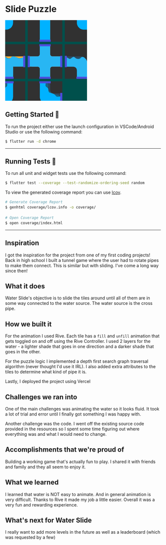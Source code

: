 # Slide Puzzle

![Photo Booth Header][logo]

## Getting Started 🚀

To run the project either use the launch configuration in VSCode/Android Studio or use the following command:

```sh
$ flutter run -d chrome
```

---

## Running Tests 🧪

To run all unit and widget tests use the following command:

```sh
$ flutter test --coverage --test-randomize-ordering-seed random
```

To view the generated coverage report you can use [lcov](https://github.com/linux-test-project/lcov).

```sh
# Generate Coverage Report
$ genhtml coverage/lcov.info -o coverage/

# Open Coverage Report
$ open coverage/index.html
```

---

## Inspiration
I got the inspiration for the project from one of my first coding projects! Back in high school I built a tunnel game where the user had to rotate pipes to make them connect. This is similar but with sliding. I've come a long way since then!

## What it does
Water Slide's objective is to slide the tiles around until all of them are in some way connected to the water source. The water source is the cross pipe.

## How we built it
For the animation I used Rive. Each tile has a `fill` and `unfill` animation that gets toggled on and off using the Rive Controller. I used 2 layers for the water - a lighter shade that goes in one direction and a darker shade that goes in the other. 

For the puzzle logic I implemented a depth first search graph traversal algorithm (never thought I'd use it IRL). I also added extra attributes to the tiles to determine what kind of pipe it is.

Lastly, I deployed the project using Vercel

## Challenges we ran into
One of the main challenges was animating the water so it looks fluid. It took a lot of trial and error until I finally got something I was happy with.

Another challenge was the code. I went off the existing source code provided in the resources so I spent some time figuring out where everything was and what I would need to change.

## Accomplishments that we're proud of
Building a working game that's actually fun to play. I shared it with friends and family and they all seem to enjoy it.

## What we learned
I learned that water is NOT easy to animate. And in general animation is very difficult. Thanks to Rive it made my job a little easier. Overall it was a very fun and rewarding experience.

## What's next for Water Slide
I really want to add more levels in the future as well as a leaderboard (which was requested by a few)


[coverage_badge]: coverage_badge.svg
[flutter_localizations_link]: https://api.flutter.dev/flutter/flutter_localizations/flutter_localizations-library.html
[internationalization_link]: https://flutter.dev/docs/development/accessibility-and-localization/internationalization
[license_badge]: https://img.shields.io/badge/license-MIT-blue.svg
[license_link]: https://opensource.org/licenses/MIT
[very_good_analysis_badge]: https://img.shields.io/badge/style-very_good_analysis-B22C89.svg
[very_good_analysis_link]: https://pub.dev/packages/very_good_analysis
[very_good_cli_link]: https://github.com/VeryGoodOpenSource/very_good_cli
[very_good_ventures_link]: https://verygood.ventures/
[logo]: art/header.png
